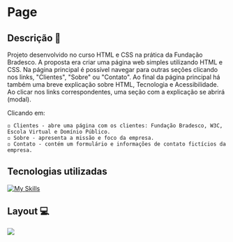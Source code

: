# Page

## Descrição 📝

Projeto desenvolvido no curso HTML e CSS na prática da Fundação Bradesco. A proposta era criar uma página web simples utilizando HTML e CSS.
Na página principal é possível navegar para outras seções clicando nos links, "Clientes", "Sobre" ou "Contato". Ao final da página principal há também uma breve explicação sobre HTML, Tecnologia e Acessibilidade. Ao clicar nos links correspondentes, uma seção com a explicação se abrirá (modal).

Clicando em:

    ◽ Clientes - abre uma página com os clientes: Fundação Bradesco, W3C, Escola Virtual e Domínio Público.
    ◽ Sobre - apresenta a missão e foco da empresa.
    ◽ Contato - contém um formulário e informações de contato fictícios da empresa.

## Tecnologias utilizadas

[![My Skills](https://skillicons.dev/icons?i=html,css)](https://skillicons.dev)

## Layout 💻
<img src="./imagem/page.gif">

